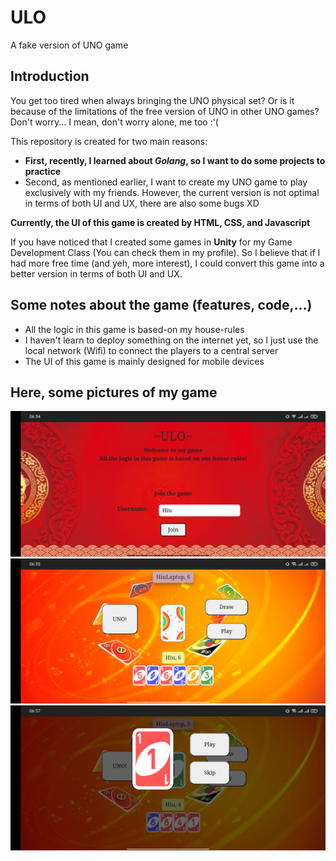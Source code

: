 # ULO
A fake version of UNO game

## Introduction
You get too tired when always bringing the UNO physical set? Or is it because of the limitations of the free version of UNO in other UNO games? Don't worry... I mean, don't worry alone, me too :'( 

This repository is created for two main reasons: 
- <b>First, recently, I learned about <i>Golang</i>, so I want to do some projects to practice </b>
- Second, as mentioned earlier, I want to create my UNO game to play exclusively with my friends. However, the current version is not optimal in terms of both UI and UX, there are also some bugs XD

<b>Currently, the UI of this game is created by HTML, CSS, and Javascript</b>

If you have noticed that I created some games in <b>Unity</b> for my Game Development Class (You can check them in my profile). So I believe that if I had more free time (and yeh, more interest), I could convert this game into a better version in terms of both UI and UX. 

## Some notes about the game (features, code,...)
- All the logic in this game is based-on my house-rules
- I haven't learn to deploy something on the internet yet, so I just use the local network (Wifi) to connect the players to a central server
- The UI of this game is mainly designed for mobile devices

## Here, some pictures of my game

![alt text](Lobby.jpg)
![alt text](InGame1.jpg)
![alt text](InGame2.jpg)
